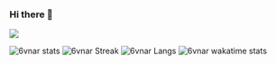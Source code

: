 ### Hi there 👋


![](https://komarev.com/ghpvc/?username=6vnar&color=6d66eb&label=Profile_Views)
 
![6vnar stats](https://github-readme-stats.vercel.app/api?username=6vnar&show_icons=true&theme=tokyonight) 
![6vnar Streak](https://github-readme-streak-stats.herokuapp.com/?user=Gruce&theme=tokyonight)
![6vnar Langs](https://github-readme-stats.vercel.app/api/top-langs/?username=6vnar&theme=tokyonight&layout=compact)
![6vnar wakatime stats](https://github-readme-stats.vercel.app/api/wakatime?username=6vnar&theme=tokyonight)
